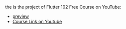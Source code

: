 the is the project of Flutter 102 Free Course on YouTube:

- [preview](preview/1.png)
- [Course Link on Youtube](https://www.youtube.com/playlist?list=PL60rTvwmJG012V7-goJNXlTv-uyoCsTyH)

